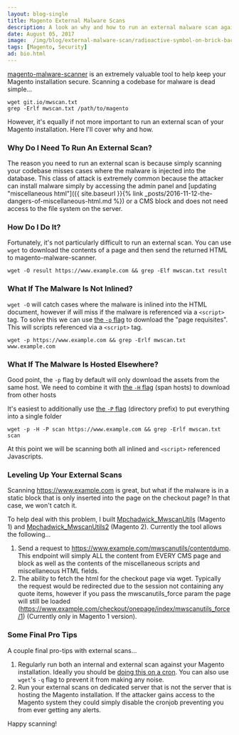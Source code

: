 ```yaml
---
layout: blog-single
title: Magento External Malware Scans
description: A look an why and how to run an external malware scan against a Magento installation
date: August 05, 2017
image:  /img/blog/external-malware-scan/radioactive-symbol-on-brick-background.jpg
tags: [Magento, Security]
ad: bio.html
---
```


[magento-malware-scanner](https://github.com/gwillem/magento-malware-scanner) is an extremely valuable tool to help keep your Magento installation secure. Scanning a codebase for malware is dead simple...

```
wget git.io/mwscan.txt
grep -Erlf mwscan.txt /path/to/magento
```

However, it's equally if not more important to run an external scan of your Magento installation. Here I'll cover why and how.

<!-- excerpt_separator -->

### Why Do I Need To Run An External Scan?

The reason you need to run an external scan is because simply scanning your codebase misses cases where the malware is injected into the database. This class of attack is extremely common because the attacker can install malware simply by accessing the admin panel and [updating "miscellaneous html"]({{ site.baseurl }}{% link _posts/2016-11-12-the-dangers-of-miscellaneous-html.md %}) or a CMS block and does not need access to the file system on the server.

### How Do I Do It?

Fortunately, it's not particularly difficult to run an external scan. You can use `wget` to download the contents of a page and then send the returned HTML to magento-malware-scanner.

```
wget -O result https://www.example.com && grep -Elf mwscan.txt result
```

### What If The Malware Is Not Inlined?

`wget -O` will catch cases where the malware is inlined into the HTML document, however if will miss if the malware is referenced via a `<script>` tag. To solve this we can use [the `-p` flag](https://www.gnu.org/software/wget/manual/html_node/Recursive-Retrieval-Options.html) to download the "page requisites". This will scripts referenced via a `<script>` tag.

```
wget -p https://www.example.com && grep -Erlf mwscan.txt www.example.com
```

### What If The Malware Is Hosted Elsewhere?

Good point, the `-p` flag by default will only download the assets from the same host. We need to combine it with [the `-H` flag](https://www.gnu.org/software/wget/manual/html_node/Spanning-Hosts.html) (span hosts) to download from other hosts

It's easiest to additionally use [the `-P` flag](https://www.gnu.org/software/wget/manual/html_node/Directory-Options.html) (directory prefix) to put everything into a single folder

```
wget -p -H -P scan https://www.example.com && grep -Erlf mwscan.txt scan
```

At this point we will be scanning both all inlined and `<script>` referenced Javascripts.

### Leveling Up Your External Scans

Scanning https://www.example.com is great, but what if the malware is in a static block that is only inserted into the page on the checkout page? In that case, we won't catch it. 

To help deal with this problem, I built [Mpchadwick_MwscanUtils](https://github.com/mpchadwick/Mpchadwick_MwscanUtils) (Magento 1) and [Mpchadwick_MwscanUtils2](https://github.com/mpchadwick/Mpchadwick_MwscanUtils2) (Magento 2). Currently the tool allows the following...

1. Send a request to https://www.example.com/mwscanutils/contentdump. This endpoint will simply ALL the content from EVERY CMS page and block as well as the contents of the miscellaneous scripts and miscellaneous HTML fields.
2. The ability to fetch the html for the checkout page via wget. Typically the request would be redirected due to the session not containing any quote items, however if you pass the mwscanutils_force param the page will still be loaded (https://www.example.com/checkout/onepage/index/mwscanutils_force/1) (Currently only in Magento 1 version).

### Some Final Pro Tips

A couple final pro-tips with external scans...

1. Regularly run both an internal and external scan against your Magento installation. Ideally you should be [doing this on a cron](https://github.com/gwillem/magento-malware-scanner/blob/master/docs/usage.md#running-from-cron). You can also use `wget`'s `-q` flag to prevent it from making any noise. 
2. Run your external scans on dedicated server that is not the server that is hosting the Magento installation. If the attacker gains access to the Magento system they could simply disable the cronjob preventing you from ever getting any alerts.

Happy scanning!

